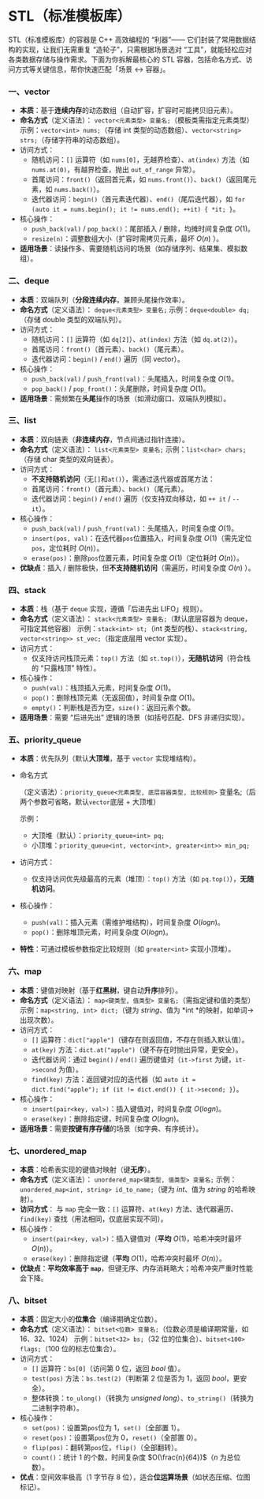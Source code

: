 # STL（标准模板库）

STL（标准模板库）的容器是 C++ 高效编程的 “利器”—— 它们封装了常用数据结构的实现，让我们无需重复 “造轮子”，只需根据场景选对 “工具”，就能轻松应对各类数据存储与操作需求。下面为你拆解最核心的 STL 容器，包括命名方式、访问方式等关键信息，帮你快速匹配「场景 ↔ 容器」。

### 一、vector

- **本质**：基于**连续内存**的动态数组（自动扩容，扩容时可能拷贝旧元素）。
- **命名方式**（定义语法）：
  `vector<元素类型> 变量名;`（模板类需指定元素类型）
  示例：`vector<int> nums;`（存储 int 类型的动态数组）、`vector<string> strs;`（存储字符串的动态数组）。
- 访问方式：
  - 随机访问：`[]` 运算符（如 `nums[0]`，无越界检查）、`at(index)` 方法（如 `nums.at(0)`，有越界检查，抛出 `out_of_range` 异常）。
  - 首尾访问：`front()`（返回首元素，如 `nums.front()`）、`back()`（返回尾元素，如 `nums.back()`）。
  - 迭代器访问：`begin()`（首元素迭代器）、`end()`（尾后迭代器），如 `for (auto it = nums.begin(); it != nums.end(); ++it) { *it; }`。
- 核心操作：
  - `push_back(val)` / `pop_back()`：尾部插入 / 删除，均摊时间复杂度 $O(1)$。
  - `resize(n)`：调整数组大小（扩容时需拷贝元素，最坏 $O(n)$ ）。
- **适用场景**：读操作多、需要随机访问的场景（如存储序列、结果集、模拟数组）。

### 二、deque

- **本质**：双端队列（**分段连续内存**，兼顾头尾操作效率）。
- **命名方式**（定义语法）：
  `deque<元素类型> 变量名;`
  示例：`deque<double> dq;`（存储 double 类型的双端队列）。
- 访问方式：
  - 随机访问：`[]` 运算符（如 `dq[2]`）、`at(index)` 方法（如 `dq.at(2)`）。
  - 首尾访问：`front()`（首元素）、`back()`（尾元素）。
  - 迭代器访问：`begin()` / `end()` 遍历（同 vector）。
- 核心操作：
  - `push_back(val)` / `push_front(val)`：头尾插入，时间复杂度 $O(1)$。
  - `pop_back()` / `pop_front()`：头尾删除，时间复杂度 $O(1)$。
- **适用场景**：需频繁在**头尾**操作的场景（如滑动窗口、双端队列模拟）。

### 三、list

- **本质**：双向链表（**非连续内存**，节点间通过指针连接）。
- **命名方式**（定义语法）：
  `list<元素类型> 变量名;`
  示例：`list<char> chars;`（存储 char 类型的双向链表）。
- 访问方式：
  - **不支持随机访问**（无`[]`和`at()`），需通过迭代器或首尾方法：
  - 首尾访问：`front()`（首元素）、`back()`（尾元素）。
  - 迭代器访问：`begin()` / `end()` 遍历（仅支持双向移动，如 `++ it` / `-- it`）。
- 核心操作：
  - `push_back(val)` / `push_front(val)`：头尾插入，时间复杂度 $O(1)$。
  - `insert(pos, val)`：在迭代器`pos`位置插入，时间复杂度 $O(1)$（需先定位`pos`，定位耗时 $O(n)$）。
  - `erase(pos)`：删除`pos`位置元素，时间复杂度 $O(1)$（定位耗时 $O(n)$）。
- **优缺点**：插入 / 删除极快，但**不支持随机访问**（需遍历，时间复杂度 $O(n)$ ）。

### 四、stack

- **本质**：栈（基于 `deque` 实现，遵循「后进先出 LIFO」规则）。
- **命名方式**（定义语法）：
  `stack<元素类型> 变量名;`（默认底层容器为 deque，可指定其他容器）
  示例：`stack<int> st;`（int 类型的栈）、`stack<string, vector<string>> st_vec;`（指定底层用 vector 实现）。
- 访问方式：
  - 仅支持访问栈顶元素：`top()` 方法（如 `st.top()`），**无随机访问**（符合栈的 “只露栈顶” 特性）。
- 核心操作：
  - `push(val)`：栈顶插入元素，时间复杂度 $O(1)$。
  - `pop()`：删除栈顶元素（无返回值），时间复杂度 $O(1)$。
  - `empty()`：判断栈是否为空，`size()`：返回元素个数。
- **适用场景**：需要 “后进先出” 逻辑的场景（如括号匹配、DFS 非递归实现）。

### 五、priority_queue

- **本质**：优先队列（默认**大顶堆**，基于 `vector` 实现堆结构）。

- 命名方式

  （定义语法）：`priority_queue<元素类型, 底层容器类型, 比较规则>` 变量名;（后两个参数可省略，默认`vector`底层 + 大顶堆）

  示例：

  - 大顶堆（默认）：`priority_queue<int> pq;`
  - 小顶堆：`priority_queue<int, vector<int>, greater<int>> min_pq;`

- 访问方式：

  - 仅支持访问优先级最高的元素（堆顶）：`top()` 方法（如 `pq.top()`），**无随机访问**。

- 核心操作：

  - `push(val)`：插入元素（需维护堆结构），时间复杂度 $O(logn)$。
  - `pop()`：删除堆顶元素，时间复杂度 $O(logn)$。

- **特性**：可通过模板参数指定比较规则（如 `greater<int>` 实现小顶堆）。

### 六、map

- **本质**：键值对映射（基于**红黑树**，键自动**升序**排列）。
- **命名方式**（定义语法）：
  `map<键类型, 值类型> 变量名;`（需指定键和值的类型）
  示例：`map<string, int> dict;`（键为 *string*、值为 *int *的映射，如单词→出现次数）。
- 访问方式：
  - `[]` 运算符：`dict["apple"]`（键存在则返回值，不存在则插入默认值）。
  - `at(key)` 方法：`dict.at("apple")`（键不存在时抛出异常，更安全）。
  - 迭代器访问：通过 `begin()` / `end()` 遍历键值对（`it->first` 为键，`it->second` 为值）。
  - `find(key)` 方法：返回键对应的迭代器（如 `auto it = dict.find("apple"); if (it != dict.end()) { it->second; }`）。
- 核心操作：
  - `insert(pair<key, val>)`：插入键值对，时间复杂度 $O(logn)$。
  - `erase(key)`：删除指定键，时间复杂度 $O(logn)$。
- **适用场景**：需要**按键有序存储**的场景（如字典、有序统计）。

### 七、unordered_map

- **本质**：哈希表实现的键值对映射（键**无序**）。
- **命名方式**（定义语法）：
  `unordered_map<键类型, 值类型> 变量名;`
  示例：`unordered_map<int, string> id_to_name;`（键为 *int*、值为 *string* 的哈希映射）。
- **访问方式**：
  与 `map` 完全一致：`[]` 运算符、`at(key)` 方法、迭代器遍历、`find(key)` 查找（用法相同，仅底层实现不同）。
- 核心操作：
  - `insert(pair<key, val>)`：插入键值对（**平均** $O(1)$，哈希冲突时最坏 $O(n)$）。
  - `erase(key)`：删除指定键（**平均** $O(1)$，哈希冲突时最坏 $O(n)$）。
- **优缺点**：**平均效率高于 `map`**，但键无序、内存消耗略大；哈希冲突严重时性能会下降。

### 八、bitset

- **本质**：固定大小的**位集合**（编译期确定位数）。
- **命名方式**（定义语法）：
  `bitset<位数> 变量名;`（位数必须是编译期常量，如 16、32、1024）
  示例：`bitset<32> bs;`（32 位的位集合）、`bitset<100> flags;`（100 位的标志位集合）。
- 访问方式：
  - `[]` 运算符：`bs[0]`（访问第 0 位，返回 *bool* 值）。
  - `test(pos)` 方法：`bs.test(2)`（判断第 2 位是否为 1，返回 *bool*，更安全）。
  - 整体转换：`to_ulong()`（转换为 *unsigned long*）、`to_string()`（转换为二进制字符串）。
- 核心操作：
  - `set(pos)`：设置第`pos`位为 1，`set()`（全部置 1）。
  - `reset(pos)`：设置第`pos`位为 0，`reset()`（全部置 0）。
  - `flip(pos)`：翻转第`pos`位，`flip()`（全部翻转）。
  - `count()`：统计 1 的个数，时间复杂度 $O(\frac{n}{64})$（$n$ 为总位数）。
- **优点**：空间效率极高（1 字节存 8 位），适合**位运算场景**（如状态压缩、位图标记）。
